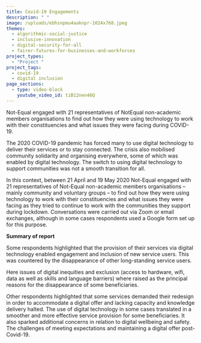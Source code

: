 ```yaml
---
title: Covid-19 Engagements
description: " "
image: /uploads/ebhsnpmu4aaknpr-1024x768.jpeg
themes:
  - algorithmic-social-justice
  - inclusive-innovation
  - digital-security-for-all
  - fairer-futures-for-businesses-and-workforces
project_types:
  - "Project "
project_tags:
  - covid-19
  - digital inclusion
page_sections:
  - type: video-block
    youtube_video_id: tiB12nen46Q
---
```

Not-Equal engaged with 21 representatives of NotEqual non-academic members organisations to find out how they were using technology to work with their constituencies and what issues they were facing during COVID-19.

The 2020 COVID-19 pandemic has forced many to use digital technology to deliver their services or to stay connected. The crisis also mobilised community solidarity and organising everywhere, some of which was enabled by digital technology. The switch to using digital technology to support communities was not a smooth transition for all.

In this context, between 21 April and 19 May 2020 Not-Equal engaged with 21 representatives of Not-Equal non-academic members organisations – mainly community and voluntary groups – to find out how they were using technology to work with their constituencies and what issues they were facing as they tried to continue to work with the communities they support during lockdown. Conversations were carried out via Zoom or email exchanges, although in some cases respondents used a Google form set up for this purpose. 

**Summary of report**

Some respondents highlighted that the provision of their services via digital technology enabled engagement and inclusion of new service users. This was countered by the disappearance of other long-standing service users.

Here issues of digital inequities and exclusion (access to hardware, wifi, data as well as skills and language barriers) where raised as the principal reasons for the disappearance of some beneficiaries.

Other respondents highlighted that some services demanded their redesign in order to accommodate a digital offer and lacking capacity and knowledge delivery halted. The use of digital technology in some cases translated in a smoother and more effective service provision for some beneficiaries. It also sparked additional concerns in relation to digital wellbeing and safety. The challenges of meeting expectations and maintaining a digital offer post-Covid-19.
